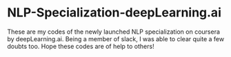 # NLP-Specialization-deepLearning.ai
These are my codes of the newly launched NLP specialization on coursera by deepLearning.ai. Being a member of slack, I was able to clear quite a few doubts too. Hope these codes are of help to others!

